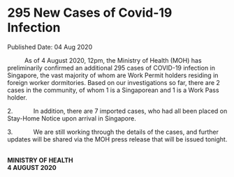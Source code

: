 <html>
    <meta http-equiv="Content-Type" content="text/html; charset=utf-8"/>
    <meta charset="utf-8"/>
    <title>295 New Cases of Covid-19 Infection</title>
    <body><h1>295 New Cases of Covid-19 Infection</h1>
    <p>Published Date: 04 Aug 2020</p> <p>&nbsp;&nbsp;&nbsp;&nbsp;&nbsp;&nbsp;&nbsp;&nbsp;&nbsp; As of 4 August 2020, 12pm, the Ministry of Health (MOH) has preliminarily confirmed an additional 295 cases of COVID-19 infection in Singapore, the vast majority of whom are Work Permit holders residing in foreign worker dormitories. Based on our investigations so far, there are 2 cases in the community, of whom 1 is a Singaporean and 1 is a Work Pass holder.</p><p>2.&nbsp;&nbsp;&nbsp;&nbsp;&nbsp;&nbsp;&nbsp;&nbsp;&nbsp;&nbsp;&nbsp; In addition, there are 7 imported cases, who had all been placed on Stay-Home Notice upon arrival in Singapore.&nbsp; </p><p>3.&nbsp;&nbsp;&nbsp;&nbsp;&nbsp;&nbsp;&nbsp;&nbsp;&nbsp;&nbsp;&nbsp; We are still working through the details of the cases, and further updates will be shared via the MOH press release that will be issued tonight. </p><p><br><strong>MINISTRY OF HEALTH<br>4 AUGUST 2020</strong></p></body>
</html>